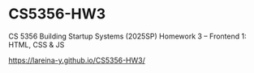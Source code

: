 # CS5356-HW3
CS 5356 Building Startup Systems (2025SP) Homework 3 – Frontend 1: HTML, CSS &amp; JS 

https://lareina-y.github.io/CS5356-HW3/
